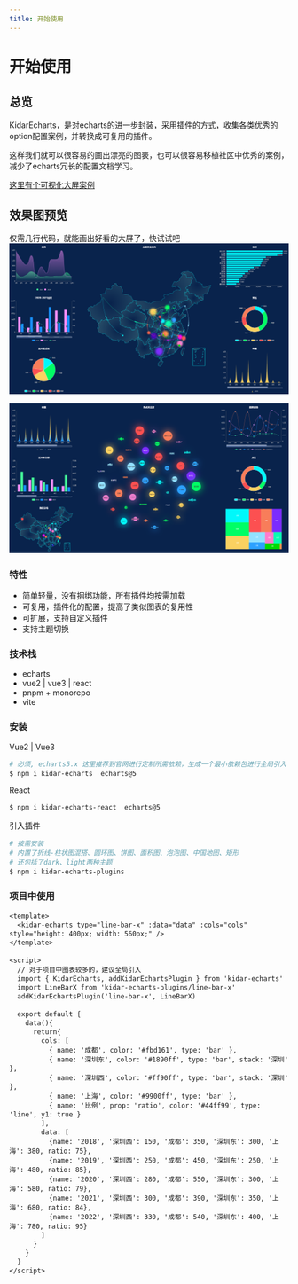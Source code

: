 ```yaml
---
title: 开始使用
---
```


# 开始使用

## 总览 

KidarEcharts，是对echarts的进一步封装，采用插件的方式，收集各类优秀的option配置案例，并转换成可复用的插件。

这样我们就可以很容易的画出漂亮的图表，也可以很容易移植社区中优秀的案例，减少了echarts冗长的配置文档学习。

[这里有个可视化大屏案例](https://kidarjs.github.io/kidar-vue-examples/#/echartsplus/)

## 效果图预览

仅需几行代码，就能画出好看的大屏了，快试试吧
<img src="/dataScreen1.png" alt="preview" style="zoom:100%;" />

<img src="/dataScreen2.png" alt="preview" style="zoom:100%;" />

### 特性
- 简单轻量，没有捆绑功能，所有插件均按需加载
- 可复用，插件化的配置，提高了类似图表的复用性
- 可扩展，支持自定义插件
- 支持主题切换

### 技术栈
- echarts
- vue2 | vue3 | react
- pnpm + monorepo 
- vite

### 安装

Vue2 | Vue3
```bash
# 必须, echarts5.x 这里推荐到官网进行定制所需依赖，生成一个最小依赖包进行全局引入
$ npm i kidar-echarts  echarts@5 

```

React

```bash
$ npm i kidar-echarts-react  echarts@5 
```

引入插件
```bash
# 按需安装
# 内置了折线-柱状图混搭、圆环图、饼图、面积图、泡泡图、中国地图、矩形
# 还包括了dark、light两种主题
$ npm i kidar-echarts-plugins
```

### 项目中使用

```vue
<template>
  <kidar-echarts type="line-bar-x" :data="data" :cols="cols" style="height: 400px; width: 560px;" />
</template>

<script>
  // 对于项目中图表较多的，建议全局引入
  import { KidarEcharts, addKidarEchartsPlugin } from 'kidar-echarts'
  import LineBarX from 'kidar-echarts-plugins/line-bar-x'
  addKidarEchartsPlugin('line-bar-x', LineBarX)

  export default {
    data(){
      return{
        cols: [
          { name: '成都', color: '#fbd161', type: 'bar' },
          { name: '深圳东', color: '#1890ff', type: 'bar', stack: '深圳' },
          { name: '深圳西', color: '#ff90ff', type: 'bar', stack: '深圳' },
          { name: '上海', color: '#9900ff', type: 'bar' },
          { name: '比例', prop: 'ratio', color: '#44ff99', type: 'line', y1: true }
        ],
        data: [
          {name: '2018', '深圳西': 150, '成都': 350, '深圳东': 300, '上海': 380, ratio: 75},
          {name: '2019', '深圳西': 250, '成都': 450, '深圳东': 250, '上海': 480, ratio: 85},
          {name: '2020', '深圳西': 280, '成都': 550, '深圳东': 300, '上海': 580, ratio: 79},
          {name: '2021', '深圳西': 300, '成都': 390, '深圳东': 350, '上海': 680, ratio: 84},
          {name: '2022', '深圳西': 330, '成都': 540, '深圳东': 400, '上海': 780, ratio: 95}
        ]
      }
    }
  }
</script>
```